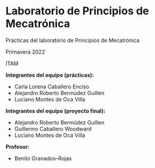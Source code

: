 # Laboratorio de Principios de Mecatrónica

Prácticas del laboratorio de Principios de Mecatrónica

Primavera 2022

ITAM

**Integrantes del equipo (prácticas):**

- Carla Lorena Caballero Enciso
- Alejandro Roberto Bermúdez Guillen
- Luciano Montes de Oca Villa

**Integrantes del equipo (proyecto final):**

- Alejandro Roberto Bermúdez Guillen
- Guillermo Caballero Woodward
- Luciano Montes de Oca Villa

**Profesor:**

- Benito Granados–Rojas
